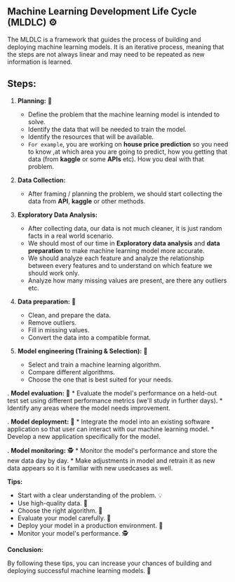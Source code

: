 
## Machine Learning Development Life Cycle (MLDLC) ⚙️

The MLDLC is a framework that guides the process of building and deploying machine learning models. It is an iterative process, meaning that the steps are not always linear and may need to be repeated as new information is learned.

## Steps:

1. **Planning:** 🎯
    * Define the problem that the machine learning model is intended to solve.
    * Identify the data that will be needed to train the model.
    * Identify the resources that will be available.
    * `For example`, you are working on **house price prediction** so you need to know ,at which area you are going to predict, how you getting that data (from **kaggle** or some **APIs** etc). How you deal with that problem.

2. **Data Collection:**
    * After framing / planning the problem, we should start collecting the data from **API**, **kaggle** or other methods.

3. **Exploratory Data Analysis:**
    * After collecting data, our data is not much cleaner, it is just random facts in a real world scenario.
    * We should most of our time in **Exploratory data analysis** and **data preparation** to make machine learning model more accurate.
    * We should analyze each feature and analyze the relationship between every features and to understand on which feature we should work only.
    * Analyze how many missing values are present, are there any outliers etc.

4. **Data preparation:** 🧹
    * Clean, and prepare the data.
    * Remove outliers.
    * Fill in missing values.
    * Convert the data into a compatible format.

5. **Model engineering (Training & Selection):** 🔨
    * Select and train a machine learning algorithm.
    * Compare different algorithms.
    * Choose the one that is best suited for your needs.

. **Model evaluation:** 🧪
    * Evaluate the model's performance on a held-out test set using different performance metrics (we'll study in further days).
    * Identify any areas where the model needs improvement.

. **Model deployment:** 🚀
    * Integrate the model into an existing software application so that user can interact with our machine learning model.
    * Develop a new application specifically for the model.

. **Model monitoring:** 🕵️
    * Monitor the model's performance and store the new data day by day.
    * Make adjustments in model and retrain it as new data appears so it is familiar with new usedcases as well.

**Tips:**

* Start with a clear understanding of the problem. 💡
* Use high-quality data. 💎
* Choose the right algorithm. 🎯
* Evaluate your model carefully. 🧪
* Deploy your model in a production environment. 🚀
* Monitor your model's performance. 🕵️

**Conclusion:**

By following these tips, you can increase your chances of building and deploying successful machine learning models. 💪
